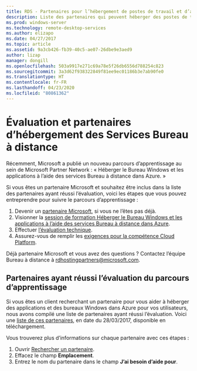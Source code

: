 ```yaml
---
title: RDS - Partenaires pour l’hébergement de postes de travail et d’applications
description: Liste des partenaires qui peuvent héberger des postes de travail et des applications à l’aide de RDS.
ms.prod: windows-server
ms.technology: remote-desktop-services
ms.author: elizapo
ms.date: 04/27/2017
ms.topic: article
ms.assetid: 9a3cb426-fb39-40c5-ae07-26dbe9e3aed9
author: lizap
manager: dongill
ms.openlocfilehash: 503a9917e271c69a78e5f26db6556d788254c823
ms.sourcegitcommit: 3a3d62f938322849f81ee9ec01186b3e7ab90fe0
ms.translationtype: HT
ms.contentlocale: fr-FR
ms.lasthandoff: 04/23/2020
ms.locfileid: "80861362"
---
```

# <a name="remote-desktop-services-hosting-partners-and-assessment"></a>Évaluation et partenaires d’hébergement des Services Bureau à distance

Récemment, Microsoft a publié un nouveau parcours d’apprentissage au sein de Microsoft Partner Network : « Héberger le Bureau Windows et les applications à l’aide des services Bureau à distance dans Azure. »

Si vous êtes un partenaire Microsoft et souhaitez être inclus dans la liste des partenaires ayant réussi l’évaluation, voici les étapes que vous pouvez entreprendre pour suivre le parcours d’apprentissage :

1. Devenir un [partenaire Microsoft](https://partner.microsoft.com/), si vous ne l’êtes pas déjà.
2. Visionner la [session de formation Héberger le Bureau Windows et les applications à l’aide des services Bureau à distance dans Azure](https://mspartnerlp.partner.microsoft.com/LearningPath/LearningPath/DLPaths?trackId=2915&rowId=3603).
3. Effectuer [l’évaluation technique](https://mspartnerlp.partner.microsoft.com/LearningPath/LearningPath/DLPaths?trackId=1660&rowId=2220&trackPathId=9871).
4. Assurez-vous de remplir les [exigences pour la compétence Cloud Platform](https://partner.microsoft.com/membership/cloud-platform-competency).

Déjà partenaire Microsoft et vous avez des questions ? Contactez l’équipe Bureau à distance à <rdhostingpartners@microsoft.com>.  


## <a name="partners-who-have-passed-the-learning-path-assessment"></a>Partenaires ayant réussi l’évaluation du parcours d’apprentissage 

Si vous êtes un client recherchant un partenaire pour vous aider à héberger des applications et des bureaux Windows dans Azure pour vos utilisateurs, nous avons compilé une liste de partenaires ayant réussi l’évaluation. Voici une [liste de ces partenaires](rds-hosting-partners.md), en date du 28/03/2017, disponible en téléchargement.

Vous trouverez plus d’informations sur chaque partenaire avec ces étapes :

1. Ouvrir [Rechercher un partenaire](https://partnercenter.microsoft.com/pcv/search).
2. Effacez le champ **Emplacement**.
3. Entrez le nom du partenaire dans le champ **J’ai besoin d’aide pour**.
